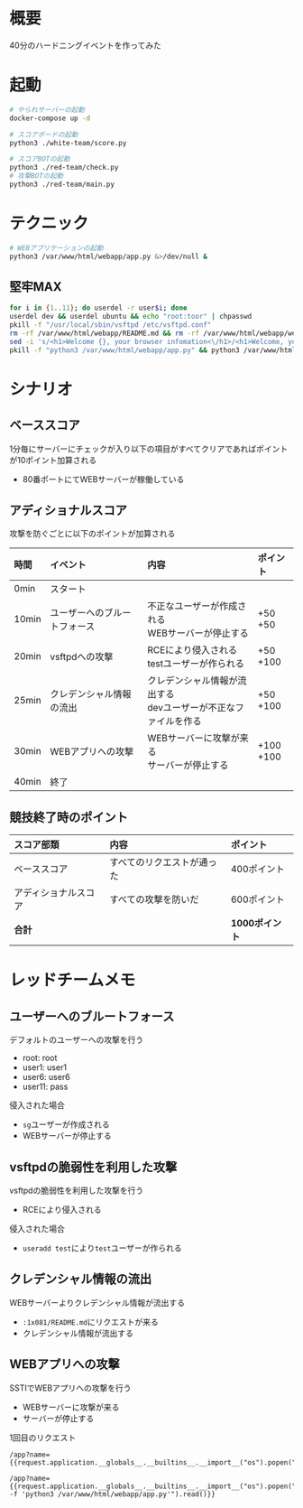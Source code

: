 
# 概要

40分のハードニングイベントを作ってみた

# 起動

```bash
# やられサーバーの起動
docker-compose up -d

# スコアボードの起動
python3 ./white-team/score.py

# スコアBOTの起動
python3 ./red-team/check.py
# 攻撃BOTの起動
python3 ./red-team/main.py
```

# テクニック

```bash
# WEBアプリケーションの起動
python3 /var/www/html/webapp/app.py &>/dev/null &
```

## 堅牢MAX

```bash
for i in {1..11}; do userdel -r user$i; done
userdel dev && userdel ubuntu && echo "root:toor" | chpasswd
pkill -f "/usr/local/sbin/vsftpd /etc/vsftpd.conf"
rm -rf /var/www/html/webapp/README.md && rm -rf /var/www/html/webapp/webapp/README.md && rm -rf /var/www/html/README.md
sed -i 's/<h1>Welcome {}, your browser infomation<\/h1>/<h1>Welcome, your browser infomation<\/h1>/' /var/www/html/webapp/app.py
pkill -f "python3 /var/www/html/webapp/app.py" && python3 /var/www/html/webapp/app.py &>/dev/null &
```

# シナリオ

## ベーススコア

1分毎にサーバーにチェックが入り以下の項目がすべてクリアであればポイントが10ポイント加算される

- 80番ポートにてWEBサーバーが稼働している

## アディショナルスコア

攻撃を防ぐごとに以下のポイントが加算される

|時間|イベント|内容|ポイント|
|:--|:--|:--|:--|
|0min|スタート|||
|10min|ユーザーへのブルートフォース|不正なユーザーが作成される<br>WEBサーバーが停止する|+50<br>+50|
|20min|vsftpdへの攻撃|RCEにより侵入される<br>testユーザーが作られる|+50<br>+100|
|25min|クレデンシャル情報の流出|クレデンシャル情報が流出する<br>devユーザーが不正なファイルを作る|+50<br>+100|
|30min|WEBアプリへの攻撃|WEBサーバーに攻撃が来る<br>サーバーが停止する|+100<br>+100|
|40min|終了|||

## 競技終了時のポイント

|スコア部類|内容|ポイント|
|:--|:--|:--|
|ベーススコア|すべてのリクエストが通った|400ポイント|
|アディショナルスコア|すべての攻撃を防いだ|600ポイント|
|**合計**||**1000ポイント**|

# レッドチームメモ

## ユーザーへのブルートフォース

デフォルトのユーザーへの攻撃を行う

- root: root
- user1: user1
- user6: user6
- user11: pass

侵入された場合

- `sg`ユーザーが作成される
- WEBサーバーが停止する

## vsftpdの脆弱性を利用した攻撃

vsftpdの脆弱性を利用した攻撃を行う

- RCEにより侵入される

侵入された場合

- `useradd test`により`test`ユーザーが作られる

## クレデンシャル情報の流出

WEBサーバーよりクレデンシャル情報が流出する

- `:1x081/README.md`にリクエストが来る
- クレデンシャル情報が流出する

## WEBアプリへの攻撃

SSTIでWEBアプリへの攻撃を行う

- WEBサーバーに攻撃が来る
- サーバーが停止する

1回目のリクエスト

```
/app?name={{request.application.__globals__.__builtins__.__import__("os").popen("whoami").read()}}
```

```
/app?name={{request.application.__globals__.__builtins__.__import__("os").popen("pkill -f 'python3 /var/www/html/webapp/app.py'").read()}}
```


